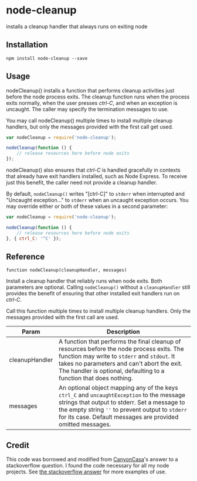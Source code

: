 # node-cleanup

installs a cleanup handler that always runs on exiting node

## Installation

```
npm install node-cleanup --save
```

## Usage

nodeCleanup() installs a function that performs cleanup activities just before the node process exits. The cleanup function runs when the process exits normally, when the user presses *ctrl-C*, and when an exception is uncaught. The caller may specify the termination messages to use.

You may call nodeCleanup() multiple times to install multiple cleanup handlers, but only the messages provided with the first call get used.

```js
var nodeCleanup = require('node-cleanup');

nodeCleanup(function () {
    // release resources here before node exits
});
```

nodeCleanup() also ensures that *ctrl-C* is handled gracefully in contexts that already have exit handlers installed, such as Node Express. To receive just this benefit, the caller need not provide a cleanup handler.

By default, `nodeCleanup()` writes "[ctrl-C]" to `stderr` when interrupted and "Uncaught exception..." to `stderr` when an uncaught exception occurs. You may override either or both of these values in a second parameter:

```js
var nodeCleanup = require('node-cleanup');

nodeCleanup(function () {
    // release resources here before node exits
}, { ctrl_C: '^C' });
```

## Reference

`function nodeCleanup(cleanupHandler, messages)`

Install a cleanup handler that reliably runs when node exits. Both parameters are optional. Calling `nodeCleanup()` without a `cleanupHandler` still provides the benefit of ensuring that other installed exit handlers run on *ctrl-C*.

Call this function multiple times to install multiple cleanup handlers. Only the messages provided with the first call are used.

| Param | Description |
| --- | --- |
| cleanupHandler | A function that performs the final cleanup of resources before the node process exits. The function may write to `stderr` and `stdout`. It takes no parameters and can't abort the exit. The handler is optional, defaulting to a function that does nothing. |
| messages | An optional object mapping any of the keys `ctrl_C` and `uncaughtException` to the message strings that output to stderr. Set a message to the empty string `''` to prevent output to `stderr` for its case. Default messages are provided omitted messages. |

## Credit

This code was borrowed and modified from [CanyonCasa](http://stackoverflow.com/users/3319552/canyoncasa)'s answer to a stackoverflow question. I found the code necessary for all my node projects. See [the stackoverflow answer](http://stackoverflow.com/a/21947851/650894) for more examples of use.

